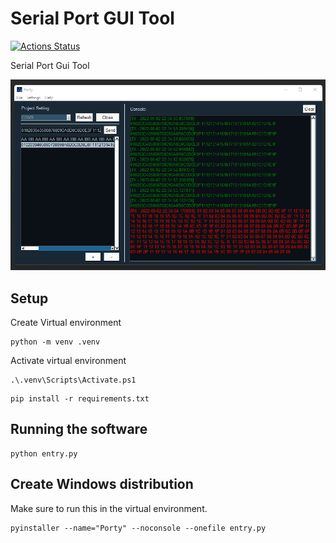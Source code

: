 # Serial Port GUI Tool
[![Actions Status](https://github.com/sahilkhanna/sp-ui-tool/workflows/Build%20and%20Test/badge.svg)](https://github.com/sahilkhanna/sp-ui-tool/actions)

Serial Port Gui Tool

![Porty](docs/porty.png?raw=true "Porty")

## Setup

Create Virtual environment

```
python -m venv .venv
```

Activate virtual environment

```
.\.venv\Scripts\Activate.ps1
```

```
pip install -r requirements.txt
```

## Running the software

```
python entry.py
```

## Create Windows distribution

Make sure to run this in the virtual environment.

```
pyinstaller --name="Porty" --noconsole --onefile entry.py
```
